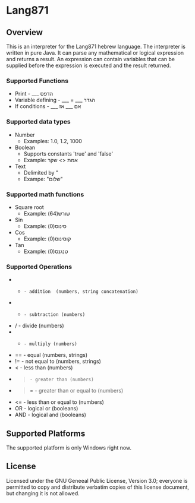 Lang871 
===========

Overview
--------
This is an interpreter for the Lang871 hebrew language. The interpreter is written in pure Java. It can parse any mathematical or logical expression and returns a result. An expression can contain variables that can be supplied before the expression is executed and the result returned. 

### Supported Functions 
* Print - ___ הדפס
* Variable defining - ___ = ___ הגדר
* If conditions - ___ אם ___ אז

### Supported data types
* Number
  - Examples: 1.0, 1.2, 1000
* Boolean
  - Supports constants 'true' and 'false' 
  - Example: אמת <> שקר
* Text
  - Delimited by " 
  - Exampe: "שלום"
  
### Supported math functions
* Square root
  - Example: (שורש(64
* Sin
  - Example: (סינוס(0
* Cos
  - Example: (קוסינוס(0
* Tan
  - Example: (טנגנס(0 

### Supported Operations
* +	 	- addition  (numbers, string concatenation)
* -		- subtraction (numbers)
* /		- divide (numbers)
* *		- multiply (numbers)
* ==	- equal (numbers, strings)
* !=	- not equal to (numbers, strings)
* <		- less than (numbers)
* >		- greater than (numbers)
* >=	- greater than or equal to (numbers)
* <=	- less than or equal to (numbers)
* OR	- logical or (booleans)
* AND	- logical and (booleans)

Supported Platforms
-------------------
The supported platform is only Windows right now. 

License
-------
Licensed under the GNU Geneeal Public License, Version 3.0; everyone is permitted to copy and distribute verbatim copies of this license document, but changing it is not allowed.

